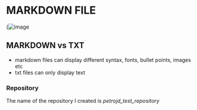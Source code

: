 # MARKDOWN FILE
(![image](https://github.com/user-attachments/assets/a5d801ed-7af2-4bde-9ee4-a752376dfa62)

## MARKDOWN vs TXT
- markdown files can display different syntax, fonts, bullet points, images etc
- txt files can only display text

### Repository
The name of the repository I created is _petrojd_test_repository_
